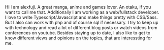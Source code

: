 Hi I am alexfuji. A great manga, anime and games lover. An otaku, if you want to call me that. 
Additionally I am working as a web/fullstack developer. 
I love to write Typescript/Javascript and make things pretty with CSS/Sass. But I also can work with php and of course sql if necessary.
I try to keep up with technology and read a lot of different blog posts or watch videos from conferences on youtube. Besides staying up to date, I also like to get to know different views and opinions on the topics, that are interessting for me.
